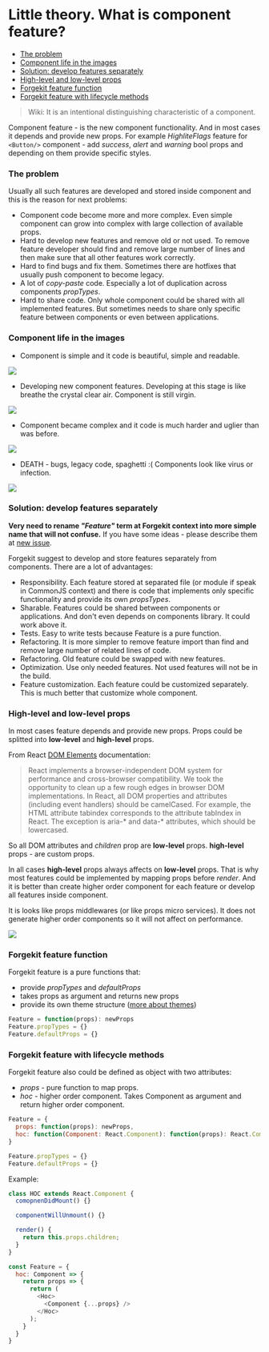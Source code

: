 # Little theory. What is component feature?

- [The problem](#the-problem)
- [Component life in the images](#component-life-in-the-images)
- [Solution: develop features separately](#solution-develop-features-separately)
- [High-level and low-level props](#high-level-and-low-level-props)
- [Forgekit feature function](#forgekit-feature-function)
- [Forgekit feature with lifecycle methods](#forgekit-feature-with-lifecycle-methods)

> Wiki: It is an intentional distinguishing characteristic of a component.

Component feature - is the new component functionality. And in most cases it depends and provide new props.
For example *HighliteFlags* feature for `<Button/>` component - add *success*, *alert* and *warning* bool props and depending on them provide specific styles.

### The problem

Usually all such features are developed and stored inside component and this is the reason for next problems:

* Component code become more and more complex. Even simple component can grow into complex with large collection of available props.
* Hard to develop new features and remove old or not used. To remove feature developer should find and remove large number of lines and then make sure that all other features work correctly.
* Hard to find bugs and fix them. Sometimes there are hotfixes that usually push component to become legacy.
* A lot of *copy-paste* code. Especially a lot of duplication across components *propTypes*.
* Hard to share code. Only whole component could be shared with all implemented features. But sometimes needs to share only specific feature between components or even between applications.

### Component life in the images

* Component is simple and it code is beautiful, simple and readable.

<img src="https://raw.githubusercontent.com/tuchk4/forgekit/release/2.0/docs/images/component.png">

* Developing new component features. Developing at this stage is like breathe the crystal clear air. Component is still virgin.

<img src="https://raw.githubusercontent.com/tuchk4/forgekit/release/2.0/docs/images/component-with-features.png">

* Component became complex and it code is much harder and uglier than was before.

<img src="https://raw.githubusercontent.com/tuchk4/forgekit/release/2.0/docs/images/component-with-added-features.png">

* DEATH - bugs, legacy code, spaghetti :( Components look like virus or infection.

<img src="https://raw.githubusercontent.com/tuchk4/forgekit/release/2.0/docs/images/component-became-complex.png">

### Solution: develop features separately

**Very need to rename *"Feature"* term at Forgekit context into more simple name that will not confuse.** If you have some ideas - please describe them at [new issue](https://github.com/tuchk4/forgekit/issues/new).

Forgekit suggest to develop and store features separately from components. There are a lot of advantages:

* Responsibility. Each feature stored at separated file (or module if speak in CommonJS context) and there is code that implements only specific functionality and provide its own *propsTypes*.
* Sharable. Features could be shared between components or applications. And don't even depends on components library. It could work above it.
* Tests. Easy to write tests because Feature is a pure function.
* Refactoring. It is more simpler to remove feature import than find and remove large number of related lines of code.
* Refactoring. Old feature could be swapped with new features.
* Optimization. Use only needed features. Not used features will not be in the build.
* Feature customization. Each feature could be customized separately. This is much better that customize whole component.


### High-level and low-level props

In most cases feature depends and provide new props.
Props could be splitted into **low-level** and **high-level** props.

From React [DOM Elements](https://facebook.github.io/react/docs/dom-elements.html) documentation:

> React implements a browser-independent DOM system for performance and cross-browser compatibility. We took the opportunity to clean up a few rough edges in browser DOM implementations.
In React, all DOM properties and attributes (including event handlers) should be camelCased. For example, the HTML attribute tabindex corresponds to the attribute tabIndex in React. The exception is aria-* and data-* attributes, which should be lowercased.

So all DOM attributes and *children* prop are **low-level** props.
**high-level** props - are custom props.

In all cases **high-level** props always affects on **low-level** props.
That is why most features could be implemented by mapping props before *render*. And it is better than create higher order component for each feature or develop all features inside component.

It is looks like props middlewares (or like props micro services).
It does not generate higher order components so it will not affect on performance.

<img src="https://raw.githubusercontent.com/tuchk4/forgekit/release/2.0/docs/images/props-as-middleware.png">

### Forgekit feature function

Forgekit feature is a pure functions that:

* provide *propTypes* and *defaultProps*
* takes props as argument and returns new props
* provide its own theme structure ([more about themes](./theme.md))

```js
Feature = function(props): newProps
Feature.propTypes = {}
Feature.defaultProps = {}
```

### Forgekit feature with lifecycle methods

Forgekit feature also could be defined as object with two attributes:

* *props* - pure function to map props.
* *hoc* - higher order component. Takes Component as argument and return higher order component.

```js
Feature = {
  props: function(props): newProps,
  hoc: function(Component: React.Component): function(props): React.Component
}

Feature.propTypes = {}
Feature.defaultProps = {}
```

Example:

```js
class HOC extends React.Component {
  comopnenDidMount() {}

  componentWillUnmount() {}

  render() {
    return this.props.children;
  }
}

const Feature = {
  hoc: Component => {
    return props => {
      return (
        <Hoc>
          <Component {...props} />
        </Hoc>
      );
    }
  }
}
```

